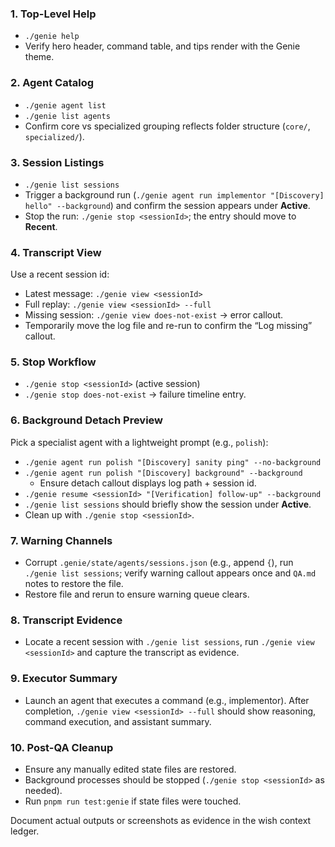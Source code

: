 ### 1. Top-Level Help
- `./genie help`
- Verify hero header, command table, and tips render with the Genie theme.

### 2. Agent Catalog
- `./genie agent list`
- `./genie list agents`
- Confirm core vs specialized grouping reflects folder structure (`core/`, `specialized/`).

### 3. Session Listings
- `./genie list sessions`
- Trigger a background run (`./genie agent run implementor "[Discovery] hello" --background`) and confirm the session appears under **Active**.
- Stop the run: `./genie stop <sessionId>`; the entry should move to **Recent**.

### 4. Transcript View
Use a recent session id:
- Latest message: `./genie view <sessionId>`
- Full replay: `./genie view <sessionId> --full`
- Missing session: `./genie view does-not-exist` → error callout.
- Temporarily move the log file and re-run to confirm the “Log missing” callout.

### 5. Stop Workflow
- `./genie stop <sessionId>` (active session)
- `./genie stop does-not-exist` → failure timeline entry.

### 6. Background Detach Preview
Pick a specialist agent with a lightweight prompt (e.g., `polish`):
- `./genie agent run polish "[Discovery] sanity ping" --no-background`
- `./genie agent run polish "[Discovery] background" --background`
  - Ensure detach callout displays log path + session id.
- `./genie resume <sessionId> "[Verification] follow-up" --background`
- `./genie list sessions` should briefly show the session under **Active**.
- Clean up with `./genie stop <sessionId>`.

### 7. Warning Channels
- Corrupt `.genie/state/agents/sessions.json` (e.g., append `{`), run `./genie list sessions`; verify warning callout appears once and `QA.md` notes to restore the file.
- Restore file and rerun to ensure warning queue clears.

### 8. Transcript Evidence
- Locate a recent session with `./genie list sessions`, run `./genie view <sessionId>` and capture the transcript as evidence.

### 9. Executor Summary
- Launch an agent that executes a command (e.g., implementor). After completion, `./genie view <sessionId> --full` should show reasoning, command execution, and assistant summary.

### 10. Post-QA Cleanup
- Ensure any manually edited state files are restored.
- Background processes should be stopped (`./genie stop <sessionId>` as needed).
- Run `pnpm run test:genie` if state files were touched.

Document actual outputs or screenshots as evidence in the wish context ledger.
